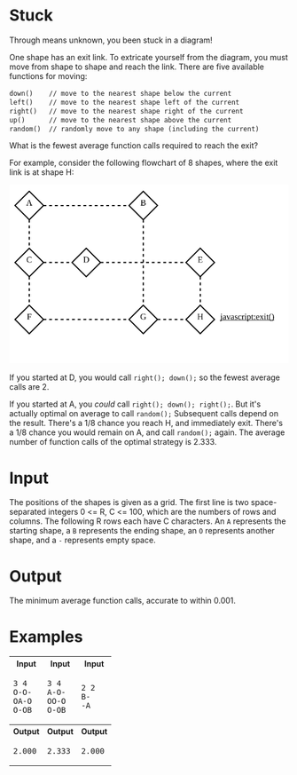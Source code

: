 # Stuck

Through means unknown, you been stuck in a diagram!

One shape has an exit link. To extricate yourself from the diagram, you must move from shape to shape and reach the link.
There are five available functions for moving:

```
down()    // move to the nearest shape below the current
left()    // move to the nearest shape left of the current
right()   // move to the nearest shape right of the current
up()      // move to the nearest shape above the current
random()  // randomly move to any shape (including the current)
```

What is the fewest average function calls required to reach the exit?

For example, consider the following flowchart of 8 shapes, where the exit link is at shape H:

<div align="center">
    <img alt="Example flowchart" src="./example-flowchart.svg">
</div>

If you started at D, you would call `right(); down();` so the fewest average calls are 2.

If you started at A, you *could* call `right(); down(); right();`. But it's actually optimal on average to call
`random();` Subsequent calls depend on the result. There's a 1/8 chance you reach H, and immediately exit. There's a
1/8 chance you would remain on A, and call `random();` again. The average number of function calls of the optimal
strategy is 2.333.

# Input

The positions of the shapes is given as a grid. The first line is two space-separated integers 0 <= R, C <= 100, which are the numbers of rows and columns. The
following R rows each have C characters. An `A` represents the starting shape, a `B` represents the ending shape, an
`O` represents another shape, and a `-` represents empty space.

# Output

The minimum average function calls, accurate to within 0.001.

# Examples

<table>
    <tr>
        <th>Input</th>
        <th>Input</th>
        <th>Input</th>
    </tr>
    <tr>
        <td><pre>3 4
O-O-
OA-O
O-OB</pre></td>
        <td><pre>3 4
A-O-
OO-O
O-OB</pre></td>
        <td><pre>2 2
B-
-A</pre></td>
    </tr>
    <tr>
        <th>Output</th>
        <th>Output</th>
        <th>Output</th>
    </tr>
    <tr>
        <td><pre>2.000</pre></td>
        <td><pre>2.333</pre></td>
        <td><pre>2.000</pre></td>
    </tr>
</table>
